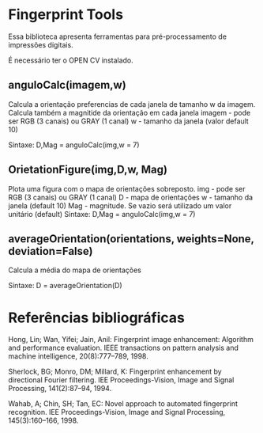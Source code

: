 # Fingerprint Tools
Essa biblioteca apresenta ferramentas para pré-processamento de impressões digitais. 

É necessário ter o OPEN CV instalado.


## anguloCalc(imagem,w)

Calcula a orientação preferencias de cada janela de tamanho w da imagem. Calcula também a magnitide da orientação em cada janela
imagem - pode ser RGB (3 canais) ou GRAY (1 canal)
w - tamanho da janela (valor default 10)
 
Sintaxe:  D,Mag = anguloCalc(img,w = 7)

## OrietationFigure(img,D,w, Mag)

Plota uma figura com o mapa de orientações sobreposto.
img - pode ser RGB (3 canais) ou GRAY (1 canal)
D - mapa de orientações
w - tamanho da janela (default 10)
Mag - magnitude. Se vazio será utilizado um valor unitário (default) 
Sintaxe:  D,Mag = anguloCalc(img,w = 7)

## averageOrientation(orientations, weights=None, deviation=False)

Calcula a média do mapa de orientações
 
Sintaxe:  D = averageOrientation(D)

# Referências bibliográficas 
Hong, Lin; Wan, Yifei; Jain, Anil: Fingerprint image enhancement: Algorithm and performance evaluation. IEEE transactions on pattern analysis and machine intelligence, 20(8):777–789, 1998.

Sherlock, BG; Monro, DM; Millard, K: Fingerprint enhancement by directional Fourier filtering. IEE Proceedings-Vision, Image and Signal Processing, 141(2):87–94, 1994.

Wahab, A; Chin, SH; Tan, EC: Novel approach to automated fingerprint recognition. IEE Proceedings-Vision, Image and Signal Processing, 145(3):160–166, 1998.
